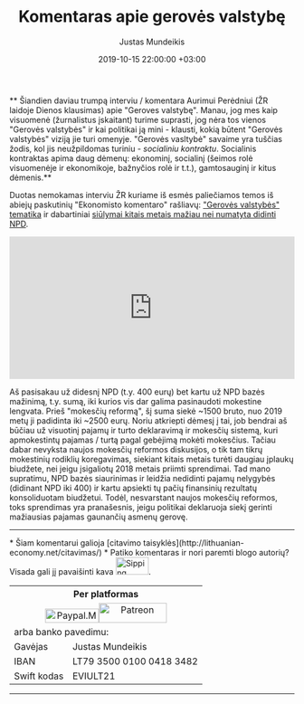 ﻿---
title: Komentaras apie gerovės valstybę
date: 2019-10-15 22:00:00 +03:00
author: Justas Mundeikis
layout: post
comments: true
permalink: 2019/10/15/komentaras-apie-geroves-valstybe
image: /assets/2019/10/15/
thumbnail: /assets/2019/10/15/thumbnail.bus_crash.jpeg
categories:
 - Ekonomisto komentaras
tags:
- Gerovės valstybė
- Viešasis sektorius
- Mokesčiai
---

** Šiandien daviau trumpą interviu / komentara Aurimui Perėdniui (ŽR laidoje Dienos klausimas) apie "Geroves valstybę". Manau, jog mes kaip visuomenė (žurnalistus įskaitant) turime suprasti, jog nėra tos vienos "Gerovės valstybės" ir kai politikai ją mini - klausti, kokią būtent "Gerovės valstybės" viziją jie turi omenyje. "Gerovės vasltybė" savaime yra tuščias žodis, kol jis neužpildomas turiniu - _socialiniu kontraktu_. Socialinis kontraktas apima daug dėmenų: ekonominį, socialinį (šeimos rolė visuomenėje ir ekonomikoje, bažnyčios rolė ir t.t.), gamtosauginį ir kitus dėmenis.**
<!--more-->

Duotas nemokamas interviu ŽR kuriame iš esmės paliečiamos temos iš abiejų paskutinių "Ekonomisto komentaro" rašliavų: ["Gerovės valstybės" tematika](http://lithuanian-economy.net/2019/09/30/ekonomisto-komentaras-kas-yra-geroves-valstybe) ir dabartiniai [siūlymai kitais metais mažiau nei numatyta didinti NPD](http://lithuanian-economy.net/2019/10/14/ekonomisto-komentaras-apie-lietuviskos-geroves-valstybes-gyvuliu-ukio-autobusa).

<div style="position: relative; overflow: hidden; padding-top: 50%;"><iframe style="position: absolute; top: 0;left: 0; width: 100%; height: 100%;border: 0;" src="https://youtu.be/Qi5lkdS5RUU" frameborder='0' scrolling='no' allowfullscreen></iframe></div>


Aš pasisakau už didesnį NPD (t.y. 400 eurų) bet kartu už NPD bazės mažinimą, t.y. sumą, iki kurios vis dar galima pasinaudoti mokestine lengvata. Prieš "mokesčių reformą", šį suma siekė ~1500 bruto, nuo 2019 metų ji padidinta iki ~2500 eurų. Noriu atkriepti dėmesį į tai, job bendrai aš būčiau už visuotinį pajamų ir turto deklaravimą ir mokesčių sistemą, kuri apmokestintų pajamas / turtą pagal gebėjimą mokėti mokesčius. Tačiau dabar nevyksta naujos mokesčių reformos diskusijos, o tik tam tikrų mokestinių rodiklių koregavimas, siekiant kitais metais turėti daugiau įplaukų biudžete, nei jeigu įsigaliotų 2018 metais priimti sprendimai. Tad mano supratimu, NPD bazės siaurinimas ir leidžia nedidinti pajamų nelygybės (didinant NPD iki 400) ir kartu apsiekti tų pačių finansinių rezultatų konsoliduotam biudžetui. Todėl, nesvarstant naujos mokesčių reformos, toks sprendimas yra pranašesnis, jeigu politikai deklaruoja siekį gerinti mažiausias pajamas gaunančių asmenų gerovę.


<hr />
* Šiam komentarui galioja [citavimo taisyklės](http://lithuanian-economy.net/citavimas/)
* Patiko komentaras ir nori paremti blogo autorių? Visada gali jį pavaišinti kava <a href="http://www.sherv.net/"><img src="http://www.sherv.net/cm/emoticons/drink/sipping-coffee.gif" alt="Sipping coffee" width="58" height="31" /></a>.


<style type="text/css">
.tg  {border-collapse:collapse;border-spacing:0;}<br />.tg td{font-family:Arial, sans-serif;font-size:14px;padding:10px 5px;border-style:solid;border-width:1px;overflow:hidden;word-break:normal;border-color:black;}<br />.tg th{font-family:Arial, sans-serif;font-size:14px;font-weight:normal;padding:10px 5px;border-style:solid;border-width:1px;overflow:hidden;word-break:normal;border-color:black;}<br />.tg .tg-x70g{font-weight:bold;font-size:medium;font-family:Arial, Helvetica, sans-serif !important;;background-color:#343434;color:#ffffff;border-color:#000000;text-align:center;vertical-align:top}<br />.tg .tg-7rxk{font-size:medium;font-family:Arial, Helvetica, sans-serif !important;;border-color:#000000;text-align:center;vertical-align:top}<br />.tg .tg-80l2{font-size:14px;font-family:Arial, Helvetica, sans-serif !important;;border-color:#000000;text-align:left;vertical-align:top}<br /></style>
<table class="tg">
<tbody>
<tr>
<th class="tg-x70g" colspan="2">Per platformas</th>
</tr>
<tr>
<td class="tg-7rxk" style="text-align: center;" colspan="2"><a href="https://paypal.me/lithuanianeconomynet"><img style="width: 95px; height: 25px;" src="https://duckduckgo.com/i/ccfd0450.png" alt="Paypal.Me" /></a><a href="https://www.patreon.com/lithuanianeconomy"><img style="width: 120px; height: 35px;" src="https://assets.pcmag.com/media/images/421651-patreon.jpg" alt="Patreon" /></a></td>
</tr>
<tr>
<td class="tg-x70g" colspan="2">arba banko pavedimu:</td>
</tr>
<tr>
<td class="tg-80l2">Gavėjas</td>
<td class="tg-80l2">Justas Mundeikis</td>
</tr>
<tr>
<td class="tg-80l2">IBAN</td>
<td class="tg-80l2">LT79 3500 0100 0418 3482</td>
</tr>
<tr>
<td class="tg-80l2">Swift kodas</td>
<td class="tg-80l2">EVIULT21</td>
</tr>
</tbody>
</table>
<hr/>
